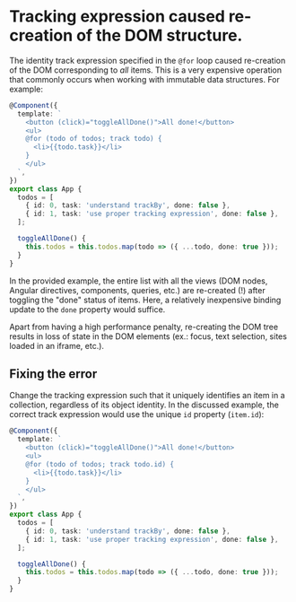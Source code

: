 # Tracking expression caused re-creation of the DOM structure.

The identity track expression specified in the `@for` loop caused re-creation of the DOM corresponding to _all_ items. This is a very expensive operation that commonly occurs when working with immutable data structures. For example:

```typescript
@Component({
  template: `
    <button (click)="toggleAllDone()">All done!</button>
    <ul>
    @for (todo of todos; track todo) {
      <li>{{todo.task}}</li>
    }
    </ul>
  `,
})
export class App {
  todos = [
    { id: 0, task: 'understand trackBy', done: false },
    { id: 1, task: 'use proper tracking expression', done: false },
  ];

  toggleAllDone() {
    this.todos = this.todos.map(todo => ({ ...todo, done: true }));
  }
}
```

In the provided example, the entire list with all the views (DOM nodes, Angular directives, components, queries, etc.) are re-created (!) after toggling the "done" status of items. Here, a relatively inexpensive binding update to the `done` property would suffice. 

Apart from having a high performance penalty, re-creating the DOM tree results in loss of state in the DOM elements (ex.: focus, text selection, sites loaded in an iframe, etc.).

## Fixing the error

Change the tracking expression such that it uniquely identifies an item in a collection, regardless of its object identity. In the discussed example, the correct track expression would use the unique `id` property (`item.id`):

```typescript
@Component({
  template: `
    <button (click)="toggleAllDone()">All done!</button>
    <ul>
    @for (todo of todos; track todo.id) {
      <li>{{todo.task}}</li>
    }
    </ul>
  `,
})
export class App {
  todos = [
    { id: 0, task: 'understand trackBy', done: false },
    { id: 1, task: 'use proper tracking expression', done: false },
  ];

  toggleAllDone() {
    this.todos = this.todos.map(todo => ({ ...todo, done: true }));
  }
}
```
